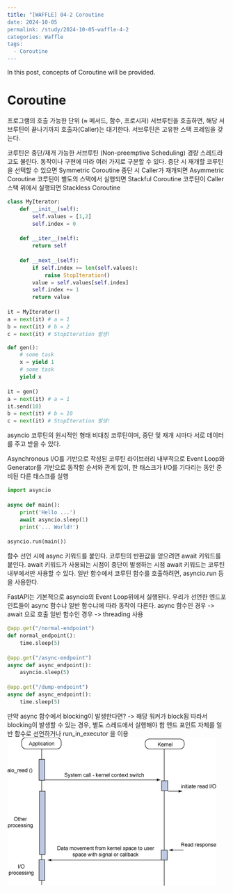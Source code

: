 ```yaml
---
title: "[WAFFLE] 04-2 Coroutine
date: 2024-10-05
permalink: /study/2024-10-05-waffle-4-2
categories: Waffle
tags:
  - Coroutine
---
```


In this post, concepts of Coroutine will be provided.

# Coroutine
프로그램의 호출 가능한 단위 (≈ 메서드, 함수, 프로시저)
서브루틴을 호출하면, 해당 서브루틴이 끝나기까지 호출자(Caller)는 대기한다.
서브루틴은 고유한 스택 프레임을 갖는다.

코루틴은 중단/재개 가능한 서브루틴 (Non-preemptive Scheduling)
경량 스레드라고도 불린다.
동작이나 구현에 따라 여러 가지로 구분할 수 있다.
중단 시 재개할 코루틴을 선택할 수 있으면 Symmetric Coroutine
중단 시 Caller가 재개되면 Asymmetric Coroutine
코루틴이 별도의 스택에서 실행되면 Stackful Coroutine
코루틴이 Caller 스택 위에서 실행되면 Stackless Coroutine

```python
class MyIterator:
    def __init__(self):
        self.values = [1,2]
        self.index = 0

    def __iter__(self):
        return self
    
    def __next__(self):
        if self.index >= len(self.values):
            raise StopIteration()
        value = self.values[self.index]
        self.index += 1
        return value

it = MyIterator()
a = next(it) # a = 1
b = next(it) # b = 2
c = next(it) # StopIteration 발생!
```

```python
def gen():
    # some task
    x = yield 1
    # some task
    yield x

it = gen()
a = next(it) # a = 1
it.send(10)
b = next(it) # b = 10
c = next(it) # StopIteration 발생!
```

asyncio 코루틴의 원시적인 형태
비대칭 코루틴이며, 중단 및 재개 시마다 서로 데이터를 주고 받을 수 있다.

Asynchronous I/O를 기반으로 작성된 코루틴 라이브러리
내부적으로 Event Loop와 Generator를 기반으로 동작함
순서와 관계 없이, 한 태스크가 I/O를 기다리는 동안 준비된 다른 태스크를 실행

```python
import asyncio

async def main():
    print('Hello ...')
    await asyncio.sleep(1)
    print('... World!')

asyncio.run(main())
```
함수 선언 시에 async 키워드를 붙인다.
코루틴의 반환값을 얻으려면 await 키워드를 붙인다.
await 키워드가 사용되는 시점이 중단이 발생하는 시점
await 키워드는 코루틴 내부에서만 사용할 수 있다.
일반 함수에서 코루틴 함수를 호출하려면, asyncio.run 등을 사용한다.

FastAPI는 기본적으로 asyncio의 Event Loop위에서 실행된다.
우리가 선언한 엔드포인트들이 async 함수냐 일반 함수냐에 따라 동작이 다른다.
async 함수인 경우 -> await 으로 호출
일반 함수인 경우 -> threading 사용

```python
@app.get("/normal-endpoint")
def normal_endpoint():
    time.sleep(5)

@app.get("/async-endpoint")
async def async_endpoint():
    asyncio.sleep(5)

@app.get("/dump-endpoint")
async def async_endpoint():
    time.sleep(5)
```
만약 async 함수에서 blocking이 발생한다면? -> 해당 워커가 block됨
따라서 blocking이 발생할 수 있는 경우, 별도 스레드에서 실행해야 함
엔드 포인트 자체를 일반 함수로 선언하거나 run_in_executor 을 이용
![asynchronous-io](..\images\2024-10-05-waffle-4-2\asynchronous-io.png)
